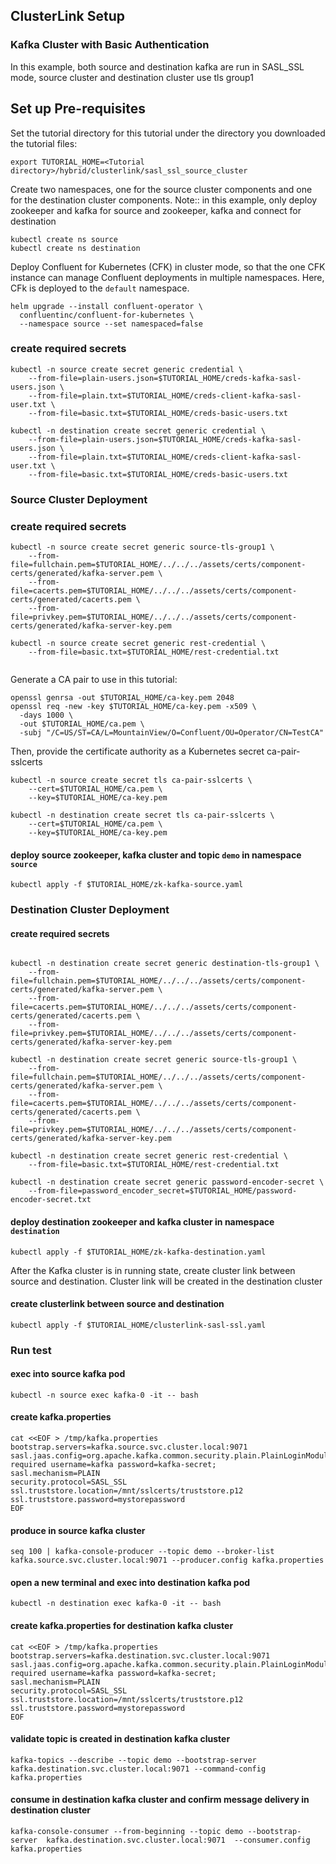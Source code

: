 ## ClusterLink Setup

### Kafka Cluster with Basic Authentication
In this example, both source and destination kafka are run in SASL_SSL mode, source cluster and destination cluster use tls group1

## Set up Pre-requisites
Set the tutorial directory for this tutorial under the directory you downloaded
the tutorial files:

```
export TUTORIAL_HOME=<Tutorial directory>/hybrid/clusterlink/sasl_ssl_source_cluster
```

Create two namespaces, one for the source cluster components and one for the destination cluster components.
Note:: in this example, only deploy zookeeper and kafka for source and zookeeper, kafka and connect for destination

```
kubectl create ns source
kubectl create ns destination
```

Deploy Confluent for Kubernetes (CFK) in cluster mode, so that the one CFK instance can manage Confluent deployments in multiple namespaces. Here, CFk is deployed to the `default` namespace.

```
helm upgrade --install confluent-operator \
  confluentinc/confluent-for-kubernetes \
  --namespace source --set namespaced=false
```

### create required secrets
```
kubectl -n source create secret generic credential \
    --from-file=plain-users.json=$TUTORIAL_HOME/creds-kafka-sasl-users.json \
    --from-file=plain.txt=$TUTORIAL_HOME/creds-client-kafka-sasl-user.txt \
    --from-file=basic.txt=$TUTORIAL_HOME/creds-basic-users.txt

kubectl -n destination create secret generic credential \
    --from-file=plain-users.json=$TUTORIAL_HOME/creds-kafka-sasl-users.json \
    --from-file=plain.txt=$TUTORIAL_HOME/creds-client-kafka-sasl-user.txt \
    --from-file=basic.txt=$TUTORIAL_HOME/creds-basic-users.txt
```

### Source Cluster Deployment
### create required secrets
```
kubectl -n source create secret generic source-tls-group1 \
    --from-file=fullchain.pem=$TUTORIAL_HOME/../../../assets/certs/component-certs/generated/kafka-server.pem \
    --from-file=cacerts.pem=$TUTORIAL_HOME/../../../assets/certs/component-certs/generated/cacerts.pem \
    --from-file=privkey.pem=$TUTORIAL_HOME/../../../assets/certs/component-certs/generated/kafka-server-key.pem
   
kubectl -n source create secret generic rest-credential \
    --from-file=basic.txt=$TUTORIAL_HOME/rest-credential.txt
    
```

Generate a CA pair to use in this tutorial:
```
openssl genrsa -out $TUTORIAL_HOME/ca-key.pem 2048
openssl req -new -key $TUTORIAL_HOME/ca-key.pem -x509 \
  -days 1000 \
  -out $TUTORIAL_HOME/ca.pem \
  -subj "/C=US/ST=CA/L=MountainView/O=Confluent/OU=Operator/CN=TestCA"
```
Then, provide the certificate authority as a Kubernetes secret ca-pair-sslcerts
```
kubectl -n source create secret tls ca-pair-sslcerts \
    --cert=$TUTORIAL_HOME/ca.pem \
    --key=$TUTORIAL_HOME/ca-key.pem 

kubectl -n destination create secret tls ca-pair-sslcerts \
    --cert=$TUTORIAL_HOME/ca.pem \
    --key=$TUTORIAL_HOME/ca-key.pem   

```

#### deploy source zookeeper, kafka cluster and topic `demo` in namespace `source`
```
kubectl apply -f $TUTORIAL_HOME/zk-kafka-source.yaml
```

### Destination Cluster Deployment
#### create required secrets
```

kubectl -n destination create secret generic destination-tls-group1 \
    --from-file=fullchain.pem=$TUTORIAL_HOME/../../../assets/certs/component-certs/generated/kafka-server.pem \
    --from-file=cacerts.pem=$TUTORIAL_HOME/../../../assets/certs/component-certs/generated/cacerts.pem \
    --from-file=privkey.pem=$TUTORIAL_HOME/../../../assets/certs/component-certs/generated/kafka-server-key.pem 

kubectl -n destination create secret generic source-tls-group1 \
    --from-file=fullchain.pem=$TUTORIAL_HOME/../../../assets/certs/component-certs/generated/kafka-server.pem \
    --from-file=cacerts.pem=$TUTORIAL_HOME/../../../assets/certs/component-certs/generated/cacerts.pem \
    --from-file=privkey.pem=$TUTORIAL_HOME/../../../assets/certs/component-certs/generated/kafka-server-key.pem
   
kubectl -n destination create secret generic rest-credential \
    --from-file=basic.txt=$TUTORIAL_HOME/rest-credential.txt
    
kubectl -n destination create secret generic password-encoder-secret \
    --from-file=password_encoder_secret=$TUTORIAL_HOME/password-encoder-secret.txt
```

#### deploy destination zookeeper and kafka cluster in namespace `destination`

    kubectl apply -f $TUTORIAL_HOME/zk-kafka-destination.yaml

After the Kafka cluster is in running state, create cluster link between source and destination. Cluster link will be created in the destination cluster

#### create clusterlink between source and destination
    kubectl apply -f $TUTORIAL_HOME/clusterlink-sasl-ssl.yaml
    

### Run test

#### exec into source kafka pod
    kubectl -n source exec kafka-0 -it -- bash

#### create kafka.properties

    cat <<EOF > /tmp/kafka.properties
    bootstrap.servers=kafka.source.svc.cluster.local:9071
    sasl.jaas.config=org.apache.kafka.common.security.plain.PlainLoginModule required username=kafka password=kafka-secret;
    sasl.mechanism=PLAIN
    security.protocol=SASL_SSL
    ssl.truststore.location=/mnt/sslcerts/truststore.p12
    ssl.truststore.password=mystorepassword
    EOF

#### produce in source kafka cluster

    seq 100 | kafka-console-producer --topic demo --broker-list kafka.source.svc.cluster.local:9071 --producer.config kafka.properties
#### open a new terminal and exec into destination kafka pod
    kubectl -n destination exec kafka-0 -it -- bash
#### create kafka.properties for destination kafka cluster
    cat <<EOF > /tmp/kafka.properties
    bootstrap.servers=kafka.destination.svc.cluster.local:9071
    sasl.jaas.config=org.apache.kafka.common.security.plain.PlainLoginModule required username=kafka password=kafka-secret;
    sasl.mechanism=PLAIN
    security.protocol=SASL_SSL
    ssl.truststore.location=/mnt/sslcerts/truststore.p12
    ssl.truststore.password=mystorepassword
    EOF
#### validate topic is created in destination kafka cluster
    kafka-topics --describe --topic demo --bootstrap-server kafka.destination.svc.cluster.local:9071 --command-config kafka.properties

#### consume in destination kafka cluster and confirm message delivery in destination cluster

    kafka-console-consumer --from-beginning --topic demo --bootstrap-server  kafka.destination.svc.cluster.local:9071  --consumer.config kafka.properties

 
